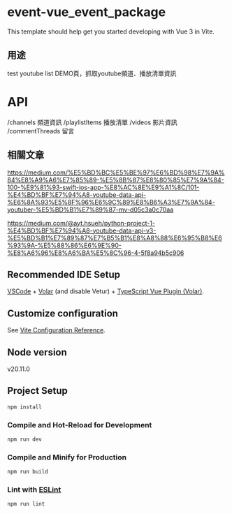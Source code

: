 # event-vue_event_package

This template should help get you started developing with Vue 3 in Vite.

## 用途
test youtube list
DEMO頁，抓取youtube頻道、播放清單資訊

# API
/channels       頻道資訊
/playlistItems  播放清單
/videos         影片資訊
/commentThreads 留言
## 相關文章
https://medium.com/%E5%BD%BC%E5%BE%97%E6%BD%98%E7%9A%84%E8%A9%A6%E7%85%89-%E5%8B%87%E8%80%85%E7%9A%84-100-%E9%81%93-swift-ios-app-%E8%AC%8E%E9%A1%8C/101-%E4%BD%BF%E7%94%A8-youtube-data-api-%E6%8A%93%E5%8F%96%E6%9C%89%E8%B6%A3%E7%9A%84-youtuber-%E5%BD%B1%E7%89%87-mv-d05c3a0c70aa

https://medium.com/@ayt.hsueh/python-project-1-%E4%BD%BF%E7%94%A8-youtube-data-api-v3-%E5%BD%B1%E7%89%87%E7%B5%B1%E8%A8%88%E6%95%B8%E6%93%9A-%E5%88%86%E6%9E%90-%E8%A6%96%E8%A6%BA%E5%8C%96-4-5f8a94b5c906


## Recommended IDE Setup

[VSCode](https://code.visualstudio.com/) + [Volar](https://marketplace.visualstudio.com/items?itemName=Vue.volar) (and disable Vetur) + [TypeScript Vue Plugin (Volar)](https://marketplace.visualstudio.com/items?itemName=Vue.vscode-typescript-vue-plugin).

## Customize configuration

See [Vite Configuration Reference](https://vitejs.dev/config/).

## Node version
v20.11.0

## Project Setup

```sh
npm install
```

### Compile and Hot-Reload for Development

```sh
npm run dev
```

### Compile and Minify for Production

```sh
npm run build
```

### Lint with [ESLint](https://eslint.org/)

```sh
npm run lint
```
